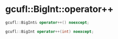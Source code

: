 # gcufl::BigInt::operator++
```cpp
gcufl::BigInt& operator++() noexcept;

gcufl::BigInt operator++(int) noexcept;
```

